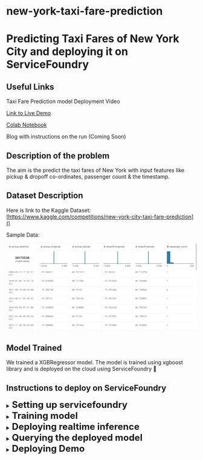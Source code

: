 
# new-york-taxi-fare-prediction

  

# Predicting Taxi Fares of New York City and deploying it on ServiceFoundry

  

## Useful Links

  

Taxi Fare Prediction model Deployment Video

  

[Link to Live Demo](https://taxi-fare-demo-vishank-betatest-ws.tfy-ctl-euwe1-develop.develop.truefoundry.tech/)

[Colab Notebook](https://drive.google.com/file/d/1WL8cnVmqsWxh9Ok-Ml5axAuxGfnZ1A9S/view?usp=sharing)
  

Blog with instructions on the run (Coming Soon)

  

## Description of the problem

  

The aim is the predict the taxi fares of New York with input features like pickup & dropoff co-ordinates, passenger count & the timestamp.

  

## Dataset Description

  

Here is link to the Kaggle Dataset: [https://www.kaggle.com/competitions/new-york-city-taxi-fare-prediction]()

  

Sample Data:

  

![1665543865574](image/README/1665543865574.png)

  

## Model Trained

  

We trained a XGBRegressor model. The model is trained using xgboost library and is deployed on the cloud using ServiceFoundry 🚀

  

## Instructions to deploy on ServiceFoundry

  

<details>

<summary><b><font size="5">Setting up servicefoundry</font></b></summary>

  

Install and setup servicefoundry on your computer.

  

```commandline
pip install servicefoundry

servicefoundry use server https://app.develop.truefoundry.tech

servicefoundry login
```
</details>

  

<details>

<summary><b><font  size="5">Training model</font></b></summary>

  

To deploy using the python API run the following command in terminal

  

1. Change working directory to train folder

  

```commandline

cd train

```

2. Create [workspace](https://docs.truefoundry.com/documentation/deploy/concepts/workspace) and [API key](https://docs.truefoundry.com/documentation/deploy/concepts/secrets) on the TrueFoundry platform

3. Replace the ``MLF_API_KEY`` value in the `train.yaml` file with the API Key found in [secrets tab](https://app.develop.truefoundry.tech/secrets) of your TrueFoundry account and it it in the `train.yaml` file <i>[(Instructions here)](https://docs.truefoundry.com/documentation/deploy/concepts/secrets#how-to-store-secrets-in-truefoundry)</i>

4. Copy the workspace fqn of the workspace that you want to use from the [workspace tab](https://app.develop.truefoundry.tech/workspaces) of TrueFoundry <i>[(Instructions here)](https://docs.truefoundry.com/documentation/deploy/concepts/workspace#copy-workspace-fqn-fully-qualified-name) and add it in the `train.yaml` file </i>

5. To deploy using python script:

  

```commandline

python train_deploy.py

```

  

To deploy using CLI:

  

```commandline

servicefoundry deploy --file train_deploy.yaml

```

6. Click on the dashboard link in the terminal

7. Click on the <b>"Trigger Job"</b> on the dashboard to run the training job

  

</details>

  

<details>

<summary><b><font  size="5">Deploying realtime inference</font></b></summary>

  

Note: <i>It is necessary to train a model before being able to deploy it as a service </i>

  

1. Change working directory to infer_realtime folder

  

```commandline

cd infer_realtime

```

2. Create [workspace](https://docs.truefoundry.com/documentation/deploy/concepts/workspace) and [API key](https://docs.truefoundry.com/documentation/deploy/concepts/secrets) on the TrueFoundry platform

3. Replace the ``MLF_API_KEY`` value in the infer_realtime_deploy.py file with the API Key found in [secrets tab](https://app.develop.truefoundry.tech/secrets) of your TrueFoundry account and add it in `infer.yaml` file <i>[(Instructions here)](https://docs.truefoundry.com/documentation/deploy/concepts/secrets#how-to-store-secrets-in-truefoundry)</i>

4. Copy the workspace_fqn of the workspace that you want to use from the [workspace tab](https://app.develop.truefoundry.tech/workspaces) of TrueFoundry <i>[(Instructions here)](https://docs.truefoundry.com/documentation/deploy/concepts/workspace#copy-workspace-fqn-fully-qualified-name) and add it in `infer.yaml` file </i>

5. Find the model_version_fqn of the model that you want to deploy from

  

* Go to experiments [tracking tab of TrueFoundry](https://app.develop.truefoundry.tech/mlfoundry)

* Click on the project name that you trained (<i>taxi-fare-train by default </i>)

* Click on models tab

* Click on the model name to the model trained to open the tab showing different versions of the model

* Copy the FQN of the latest version of the model

* Add the latest version in the `infer.yaml` file

6. To deploy using python script:

  

```commandline

python infer_deploy.py

```

  

To deploy using CLI:

  

```commandline

servicefoundry deploy --file infer/infer_deploy.yaml

```

7. Click on the dashboard link in the terminal to open the service deployment page with FastAPI EndPoint

  

</details>

  

<details>

<summary><b><font  size="5">Querying the deployed model</font></b></summary>

  

This can either be done via the [fastapi endpoint](https://taxi-fare-infer-vishank-betatest-ws.tfy-ctl-euwe1-develop.develop.truefoundry.tech/docs#/default/predict_predict_post) directly via browser.

  

You can also query with python script:

  

```python

request_url = "https://taxi-fare-infer-vishank-betatest-ws.tfy-ctl-euwe1-develop.develop.truefoundry.tech"

features= {

"pickup_datetime":"2015-01-27 13:08:24 UTC",

"pickup_latitude":40.7638053894043,

"pickup_longitude":-73.973320007324219,

"dropoff_latitude":40.74383544921875,

"dropoff_longitude":-73.981430053710938,

"passenger_count":3

}

  

predictions_list = requests.post(

url=urljoin(request_url, "/predict"), json=features

).json()

```

  

</details>

  

<details>

<summary><b><font  size="5">Deploying Demo </font></b></summary>

  

Note: <i>It is necessary to deploy live inference model before being able to deploy a demo </i>

  

1. Create [workspace](https://docs.truefoundry.com/documentation/deploy/concepts/workspace) and [API key](https://docs.truefoundry.com/documentation/deploy/concepts/secrets) on the TrueFoundry platform

2. Replace the ``MLF_API_KEY`` value in the infer_realtime_deploy.py file with the API Key found in [secrets tab](https://app.develop.truefoundry.tech/secrets) of your TrueFoundry account and add it in the `demo.yaml` file <i>[(Instructions here)](https://docs.truefoundry.com/documentation/deploy/concepts/secrets#how-to-store-secrets-in-truefoundry)</i>

3. Copy the workspace_fqn of the workspace that you want to use from the [workspace tab](https://app.develop.truefoundry.tech/workspaces) of TrueFoundry and add it in the `train.yaml` file <i>[(Instructions here)](https://docs.truefoundry.com/documentation/deploy/concepts/workspace#copy-workspace-fqn-fully-qualified-name)</i>

4. Copy the inference_server_url from:

  

* Go to deployment [tab of TrueFoundry](https://app.develop.truefoundry.tech/applications)

* Open the service that was deployment as live inference model <i>("taxi-fare-prediction" by default)</i>

* Copy the Endpoint link

5. To deploy using python script:

  

```commandline

python demo/demo_deploy.py

```

  

To deploy using CLI:

  

```commandline

servicefoundry deploy --file demo/demo_deploy.yaml

```

6. Click on the dashboard link in the terminal

7. Click on the <b>"Endpoint"</b> link on the dashboard to open the streamlit demo

  

</details>
